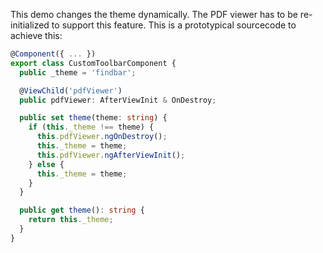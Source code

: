 This demo changes the theme dynamically. The PDF viewer has to be re-initialized to support this feature. This is a prototypical sourcecode to achieve this:

```typescript
@Component({ ... })
export class CustomToolbarComponent {
  public _theme = 'findbar';

  @ViewChild('pdfViewer')
  public pdfViewer: AfterViewInit & OnDestroy;

  public set theme(theme: string) {
    if (this._theme !== theme) {
      this.pdfViewer.ngOnDestroy();
      this._theme = theme;
      this.pdfViewer.ngAfterViewInit();
    } else {
      this._theme = theme;
    }
  }

  public get theme(): string {
    return this._theme;
  }
}
```
